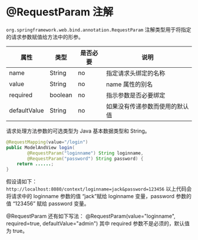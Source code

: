 # @RequestParam  注解

`org.springframework.web.bind.annotation.RequestParam` 注解类型用于将指定的请求参数赋值给方法中的形参。

| 属性 | 类型 | 是否必要 | 说明 |
|---|---|---|---|
| name | String | no | 指定请求头绑定的名称 |
| value | String | no | name 属性的别名 |
| required | boolean | no | 指示参数是否必要绑定 |
| defaultValue | String | no | 如果没有传递参数而使用的默认值 |

请求处理方法参数的可选类型为 Java 基本数据类型和 String。
```java
@RequestMapping(value="/login")
public ModelAndView login(
        @RequestParam("loginname") String loginname,
        @RequestParam("password") String password) {
    return ......;
}
```
假设请如下：
`http://localhost:8080/context/loginname=jack&password=123456`
以上代码会将请求中的 loginname 参数的值 “jack”赋给 loginname  变量，password 参数的值 “123456” 赋给 password 变量。

@RequestParam 还有如下写法：
@RequestParam(value="loginname", required=true, defaultValue="admin")
其中 required 参数不是必须的，默认值为 true。
